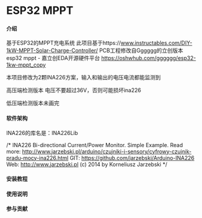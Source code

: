 # ESP32 MPPT

#### 介绍
基于ESP32的MPPT充电系统
此项目基于https://www.instructables.com/DIY-1kW-MPPT-Solar-Charge-Controller/
PCB工程修改自Gggggg的立创版本 esp32 mppt - 嘉立创EDA开源硬件平台 https://oshwhub.com/gggggg/esp32-1kw-mppt_copy

本项目修改为2颗INA226方案，输入和输出的电压电流都能监测到

高压端检测版本 电压不要超过36V，否则可能损坏ina226

低压端检测版本未画完


#### 软件架构

INA226的库名是：INA226Lib

/*
    INA226 Bi-directional Current/Power Monitor. Simple Example.
    Read more: http://www.jarzebski.pl/arduino/czujniki-i-sensory/cyfrowy-czujnik-pradu-mocy-ina226.html
    GIT: https://github.com/jarzebski/Arduino-INA226
    Web: http://www.jarzebski.pl
    (c) 2014 by Korneliusz Jarzebski
*/


#### 安装教程



#### 使用说明



#### 参与贡献



